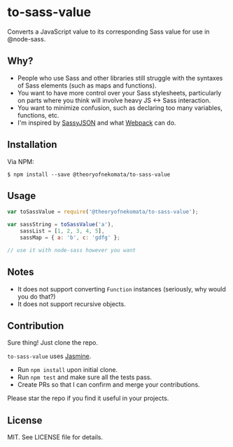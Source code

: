 # to-sass-value

Converts a JavaScript value to its corresponding Sass value for use in @node-sass.

## Why?

- People who use Sass and other libraries still struggle with the syntaxes of Sass elements
  (such as maps and functions).
- You want to have more control over your Sass stylesheets, particularly on parts where
  you think will involve heavy JS <-> Sass interaction.
- You want to minimize confusion, such as declaring too many variables, functions, etc.
- I'm inspired by [SassyJSON](http://hugogiraudel.com/2014/01/20/json-in-sass/) and what
  [Webpack](https://webpack.github.io) can do.

## Installation

Via NPM:

	$ npm install --save @theoryofnekomata/to-sass-value

## Usage

```javascript
var toSassValue = require('@theoryofnekomata/to-sass-value');

var sassString = toSassValue('a'),
	sassList = [1, 2, 3, 4, 5],
	sassMap = { a: 'b', c: 'gdfg' };

// use it with node-sass however you want
```

## Notes

- It does not support converting `Function` instances (seriously, why would you do that?)
- It does not support recursive objects.

## Contribution

Sure thing! Just clone the repo.

`to-sass-value` uses [Jasmine](https://jasmine.github.io).

- Run `npm install` upon initial clone.
- Run `npm test` and make sure all the tests pass.
- Create PRs so that I can confirm and merge your contributions.

Please star the repo if you find it useful in your projects.

## License

MIT. See LICENSE file for details.
